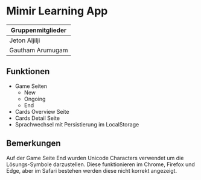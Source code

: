 # Mimir Learning App


| Gruppenmitglieder |
|-------------------|
| Jeton Aljilji     |
| Gautham Arumugam  |


## Funktionen
* Game Seiten
  * New
  * Ongoing
  * End
* Cards Overview Seite
* Cards Detail Seite
* Sprachwechsel mit Persistierung im LocalStorage

## Bemerkungen
Auf der Game Seite End wurden Unicode Characters verwendet um die 
Lösungs-Symbole darzustellen. 
Diese funktionieren im Chrome, Firefox und Edge, 
aber im Safari bestehen werden diese nicht korrekt angezeigt.




